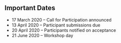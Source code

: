 ## Important Dates

- 17 March 2020 – Call for Participation announced
- 13 April 2020 – Participant submissions due
- 20 April 2020 – Participants notified on acceptance
- 21 June 2020 – Workshop day
